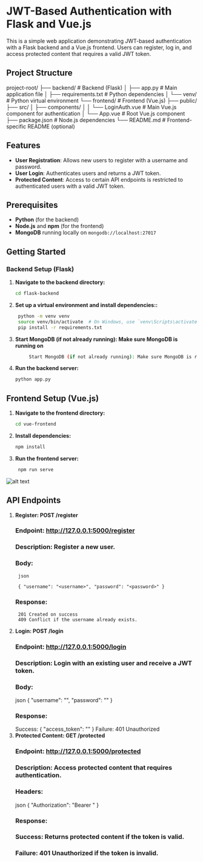 # JWT-Based Authentication with Flask and Vue.js

This is a simple web application demonstrating JWT-based authentication with a Flask backend and a Vue.js frontend. Users can register, log in, and access protected content that requires a valid JWT token.

## Project Structure

project-root/ ├── backend/ # Backend (Flask) │ ├── app.py # Main application file │ ├── requirements.txt # Python dependencies │ └── venv/ # Python virtual environment └── frontend/ # Frontend (Vue.js) ├── public/ ├── src/ │ ├── components/ │ │ └── LoginAuth.vue # Main Vue.js component for authentication │ └── App.vue # Root Vue.js component ├── package.json # Node.js dependencies └── README.md # Frontend-specific README (optional)


## Features

- **User Registration**: Allows new users to register with a username and password.
- **User Login**: Authenticates users and returns a JWT token.
- **Protected Content**: Access to certain API endpoints is restricted to authenticated users with a valid JWT token.

## Prerequisites

- **Python** (for the backend)
- **Node.js** and **npm** (for the frontend)
- **MongoDB** running locally on `mongodb://localhost:27017`

## Getting Started

### Backend Setup (Flask)

1. **Navigate to the backend directory:**
   ```bash
   cd flask-backend

2. **Set up a virtual environment and install dependencies::**
   ```bash
    python -m venv venv
    source venv/bin/activate  # On Windows, use `venv\Scripts\activate`
    pip install -r requirements.txt

3. **Start MongoDB (if not already running): Make sure MongoDB is running on**
   ```bash
        Start MongoDB (if not already running): Make sure MongoDB is running on mongodb://localhost:27017 or update the MongoDB URI in app.py.
4. **Run the backend server:**
    ```bash
    python app.py

## Frontend Setup (Vue.js)

1. **Navigate to the frontend directory:**
   ```bash
   cd vue-frontend

2. **Install dependencies:**
   ```bash
   npm install

3. **Run the frontend server:**
   ```bash
    npm run serve

![alt text](image.png)

## API Endpoints

1. **Register: POST /register**
    ### Endpoint: http://127.0.0.1:5000/register
    ### Description: Register a new user.
    ### Body:
        json
        
        { "username": "<username>", "password": "<password>" }
    ### Response:
        201 Created on success
        409 Conflict if the username already exists.
2. **Login: POST /login**
    ### Endpoint: http://127.0.0.1:5000/login
    ### Description: Login with an existing user and receive a JWT token.
    ### Body:
    json
    { "username": "<username>", "password": "<password>" }
    ### Response:
    Success: { "access_token": "<token>" }
    Failure: 401 Unauthorized
2. **Protected Content: GET /protected**
    ### Endpoint: http://127.0.0.1:5000/protected
    ### Description: Access protected content that requires authentication.
    ### Headers:
    json
    { "Authorization": "Bearer <token>" }
    ### Response:
    ### Success: Returns protected content if the token is valid.
    ### Failure: 401 Unauthorized if the token is invalid.